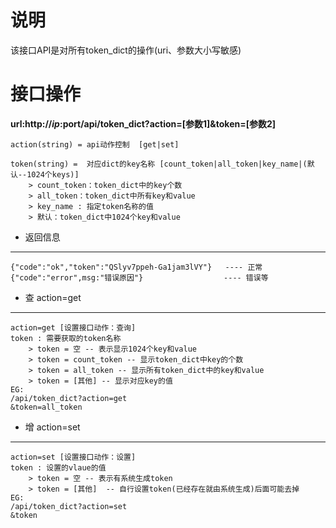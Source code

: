 # 说明
  该接口API是对所有token_dict的操作(uri、参数大小写敏感)

# 接口操作
  **url:http://$ip:$port/api/token_dict?action=[参数1]&token=[参数2]**

	action(string) = api动作控制  [get|set]

	token(string) =  对应dict的key名称 [count_token|all_token|key_name|(默认--1024个keys)]
		> count_token：token_dict中的key个数
		> all_token：token_dict中所有key和value
		> key_name : 指定token名称的值
		> 默认：token_dict中1024个key和value

 - 返回信息
----------
	{"code":"ok","token":"QSlyv7ppeh-Ga1jam3lVY"}	---- 正常
    {"code":"error",msg:"错误原因"}	 				 ---- 错误等

 - 查 action=get
---------- 
	action=get [设置接口动作：查询]
	token : 需要获取的token名称
		> token = 空 -- 表示显示1024个key和value
		> token = count_token -- 显示token_dict中key的个数
		> token = all_token -- 显示所有token_dict中的key和value
		> token = [其他] -- 显示对应key的值
	EG:
	/api/token_dict?action=get
	&token=all_token

 - 增 action=set
----------
	action=set [设置接口动作：设置]
	token : 设置的vlaue的值
		> token = 空 -- 表示有系统生成token
		> token = [其他]	-- 自行设置token(已经存在就由系统生成)后面可能去掉
	EG:
	/api/token_dict?action=set
	&token
